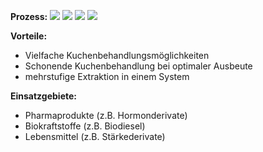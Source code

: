 **Prozess:**
![](Pasted%20image%2020250814153957.png)
![](Pasted%20image%2020250814154212.png)
![](Pasted%20image%2020250814154220.png)
![](Pasted%20image%2020250814154311.png)

**Vorteile:**
- Vielfache Kuchenbehandlungsmöglichkeiten
- Schonende Kuchenbehandlung bei optimaler Ausbeute
- mehrstufige Extraktion in einem System

**Einsatzgebiete:**
- Pharmaprodukte (z.B. Hormonderivate)
- Biokraftstoffe (z.B. Biodiesel)
- Lebensmittel (z.B. Stärkederivate)